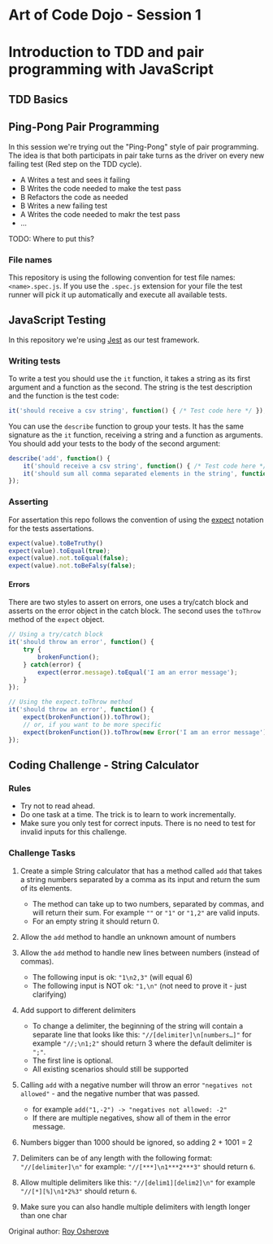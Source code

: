 # Art of Code Dojo - Session 1
# Introduction to TDD and pair programming with JavaScript

## TDD Basics

## Ping-Pong Pair Programming

In this session we're trying out the "Ping-Pong" style of pair programming.
The idea is that both participats in pair take turns as the driver on every new failing test (Red step on the TDD cycle).

- A Writes a test and sees it failing
- B Writes the code needed to make the test pass
- B Refactors the code as needed
- B Writes a new failing test
- A Writes the code needed to makr the test pass
- ...

 TODO: Where to put this?
### File names
This repository is using the following convention for test file names: `<name>.spec.js`.
If you use the `.spec.js` extension for your file the test runner will pick it up automatically and execute all available tests.

## JavaScript Testing
In this repository we're using [Jest](https://jestjs.io/en/) as our test framework.

### Writing tests
To write a test you should use the `it` function, it takes a string as its first argument and a function as the second. The string is the test description and the function is the test code:
```js
it('should receive a csv string', function() { /* Test code here */ });
```

You can use the `describe` function to group your tests. It has the same signature as the `it` function, receiving a string and a function as arguments. You should add your tests to the body of the second argument:
```js
describe('add', function() {
    it('should receive a csv string', function() { /* Test code here */ });
    it('should sum all comma separated elements in the string', function() { /* Test code here */ });
});
```

### Asserting
For assertation this repo follows the convention of using the [expect](https://jestjs.io/docs/en/expect) notation for the tests assertations.
```js
expect(value).toBeTruthy()
expect(value).toEqual(true);
expect(value).not.toEqual(false);
expect(value).not.toBeFalsy(false);
```

#### Errors
There are two styles to assert on errors, one uses a try/catch block and asserts on the error object in the catch block. The second uses the `toThrow` method of the `expect` object.
```js
// Using a try/catch block
it('should throw an error', function() {
    try {
        brokenFunction();
    } catch(error) {
        expect(error.message).toEqual('I am an error message');
    }
});
```

```js
// Using the expect.toThrow method
it('should throw an error', function() {
    expect(brokenFunction()).toThrow();
    // or, if you want to be more specific
    expect(brokenFunction()).toThrow(new Error('I am an error message'));
});
```

## Coding Challenge - String Calculator
### Rules
- Try not to read ahead.
- Do one task at a time. The trick is to learn to work incrementally.
- Make sure you only test for correct inputs. There is no need to test for invalid inputs for this challenge.

### Challenge Tasks

1. Create a simple String calculator that has a method called `add` that takes a string numbers separated by a comma as its input and return the sum of its elements.
    - The method can take up to two numbers, separated by commas, and will return their sum. For example `""` or `"1"` or `"1,2"` are valid inputs.
    - For an empty string it should return 0. 

2. Allow the `add` method to handle an unknown amount of numbers

3. Allow the `add` method to handle new lines between numbers (instead of commas).
    - The following input is ok: `"1\n2,3"` (will equal 6)
    - The following input is NOT ok: `"1,\n"` (not need to prove it - just clarifying)

4. Add support to different delimiters
    - To change a delimiter, the beginning of the string will contain a separate line that looks like this: `"//[delimiter]\n[numbers…]"` for example `"//;\n1;2"` should return 3 where the default delimiter is `";"`.
    - The first line is optional.
    - All existing scenarios should still be supported

5. Calling `add` with a negative number will throw an error `"negatives not allowed"` - and the negative number that was passed. 
    - for example `add("1,-2") -> "negatives not allowed: -2"`
    - If there are multiple negatives, show all of them in the error message.

6. Numbers bigger than 1000 should be ignored, so adding 2 + 1001 = 2

7. Delimiters can be of any length with the following format: `"//[delimiter]\n"` for example: `"//[***]\n1***2***3"` should return `6`.

8. Allow multiple delimiters like this: `"//[delim1][delim2]\n"` for example `"//[*][%]\n1*2%3"` should return `6`.

9. Make sure you can also handle multiple delimiters with length longer than one char

Original author: [Roy Osherove](https://osherove.com/tdd-kata-1)

